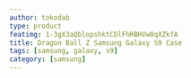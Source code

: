 ```yaml
---
author: tokodab
type: product
featimg: 1-3gX3aQblopshktCDlFhRBHVw0qXZkfA
title: Dragon Ball Z Samsung Galaxy S9 Case
tags: [samsung, galaxy, s9]
category: [samsung]
---
```

